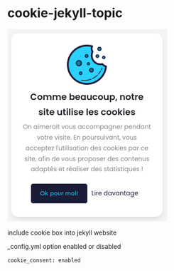 # cookie-jekyll-topic
![cookie consent for jekyll](cookie_consent_capture.png)

include cookie box into jekyll website

_config.yml option enabled or disabled

```
cookie_consent: enabled
```


